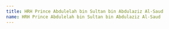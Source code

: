 ```yaml
---
title: HRH Prince Abdulelah bin Sultan bin Abdulaziz Al-Saud
name: HRH Prince Abdulelah bin Sultan bin Abdulaziz Al-Saud
---
```


